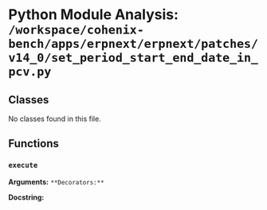 # Python Module Analysis: `/workspace/cohenix-bench/apps/erpnext/erpnext/patches/v14_0/set_period_start_end_date_in_pcv.py`

## Classes

No classes found in this file.


## Functions

### `execute`
**Arguments:** ``
**Decorators:** ``

**Docstring:**
```

```

